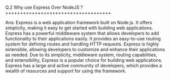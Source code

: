 Q.2 Why use Express Over NodeJS ?++++++++++++++++++++++++++++++++++++

Ans: Express is a web application framework built on Node.js.
    It offers simplicity, making it easy to get started with building web applications.
    Express has a powerful middleware system that allows developers to add functionality to their applications easily.
    It provides an easy-to-use routing system for defining routes and handling HTTP requests.
    Express is highly extensible, allowing developers to customize and enhance their applications as needed.
    Due to its simplicity, middleware system, routing capabilities, and extensibility, Express is a popular choice for building web applications.
    Express has a large and active community of developers, which provides a wealth of resources and support for using the framework.